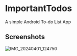 # ImportantTodos

A simple Android To-do List App

## Screenshots

![IMG_20240401_124750](https://github.com/ankita000z/PRODIGY_AD_02/assets/154900926/7c7aa54c-a828-42cb-9e51-7975e5465852)
